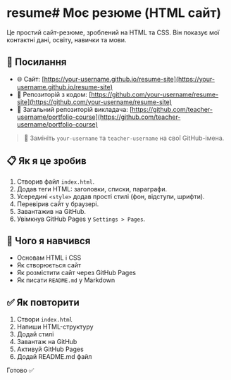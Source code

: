 # resume# Моє резюме (HTML сайт)

Це простий сайт-резюме, зроблений на HTML та CSS. Він показує мої контактні дані, освіту, навички та мови.

## 🔗 Посилання

- 🌐 Сайт: [https://your-username.github.io/resume-site](https://your-username.github.io/resume-site)  
- 📁 Репозиторій з кодом: [https://github.com/your-username/resume-site](https://github.com/your-username/resume-site)  
- 📌 Загальний репозиторій викладача: [https://github.com/teacher-username/portfolio-course](https://github.com/teacher-username/portfolio-course)

> 🔄 Замініть `your-username` та `teacher-username` на свої GitHub-імена.

## 📋 Як я це зробив

1. Створив файл `index.html`.
2. Додав теги HTML: заголовки, списки, параграфи.
3. Усередині `<style>` додав прості стилі (фон, відступи, шрифти).
4. Перевірив сайт у браузері.
5. Завантажив на GitHub.
6. Увімкнув GitHub Pages у `Settings > Pages`.

## 🧠 Чого я навчився

- Основам HTML і CSS
- Як створюється сайт
- Як розмістити сайт через GitHub Pages
- Як писати `README.md` у Markdown

## ✅ Як повторити

1. Створи `index.html`
2. Напиши HTML-структуру
3. Додай стилі
4. Завантаж на GitHub
5. Активуй GitHub Pages
6. Додай README.md файл

Готово ✅

